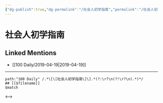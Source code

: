 ```yaml
---
{"dg-publish":true,"dg-permalink":"/社会人初学指南","permalink":"/社会人初学指南/","created":"2023-03-12T16:25:32.255+08:00","updated":"2023-03-12T16:25:32.599+08:00"}
---
```


# 社会人初学指南

## Linked Mentions
- [[100 Daily/2019-04-19\|2019-04-19]]


---

```expander
path:"100 Daily" /.*\[\[社会人初学指南\]\].*(?:\r?\n(?!\r?\n).*)*/
## [[$filename]]
$match
```

<-->